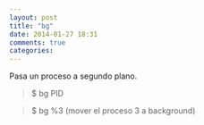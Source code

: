 ```yaml
---
layout: post
title: "bg"
date: 2014-01-27 18:31
comments: true
categories: 
---
```

Pasa un proceso a segundo plano.

>$ bg PID

>$ bg %3 (mover el proceso 3 a background)

